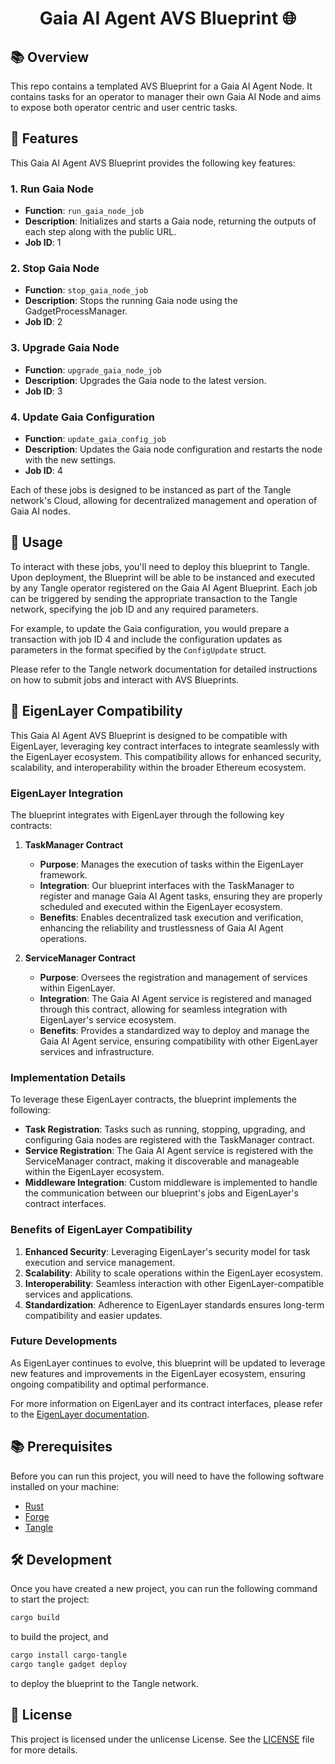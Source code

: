 # <h1 align="center"> Gaia AI Agent AVS Blueprint 🌐 </h1>

## 📚 Overview
This repo contains a templated AVS Blueprint for a Gaia AI Agent Node. It contains tasks for an operator to manager their own Gaia AI Node and aims to expose both operator centric and user centric tasks.


## 🚀 Features

This Gaia AI Agent AVS Blueprint provides the following key features:

### 1. Run Gaia Node
- **Function**: `run_gaia_node_job`
- **Description**: Initializes and starts a Gaia node, returning the outputs of each step along with the public URL.
- **Job ID**: 1

### 2. Stop Gaia Node
- **Function**: `stop_gaia_node_job`
- **Description**: Stops the running Gaia node using the GadgetProcessManager.
- **Job ID**: 2

### 3. Upgrade Gaia Node
- **Function**: `upgrade_gaia_node_job`
- **Description**: Upgrades the Gaia node to the latest version.
- **Job ID**: 3

### 4. Update Gaia Configuration
- **Function**: `update_gaia_config_job`
- **Description**: Updates the Gaia node configuration and restarts the node with the new settings.
- **Job ID**: 4

Each of these jobs is designed to be instanced as part of the Tangle network's Cloud, allowing for decentralized management and operation of Gaia AI nodes.

## 🔧 Usage

To interact with these jobs, you'll need to deploy this blueprint to Tangle. Upon deployment, the Blueprint will be able to be instanced and executed by any Tangle operator registered on the Gaia AI Agent Blueprint. Each job can be triggered by sending the appropriate transaction to the Tangle network, specifying the job ID and any required parameters.

For example, to update the Gaia configuration, you would prepare a transaction with job ID 4 and include the configuration updates as parameters in the format specified by the `ConfigUpdate` struct.

Please refer to the Tangle network documentation for detailed instructions on how to submit jobs and interact with AVS Blueprints.


## 🔗 EigenLayer Compatibility

This Gaia AI Agent AVS Blueprint is designed to be compatible with EigenLayer, leveraging key contract interfaces to integrate seamlessly with the EigenLayer ecosystem. This compatibility allows for enhanced security, scalability, and interoperability within the broader Ethereum ecosystem.

### EigenLayer Integration

The blueprint integrates with EigenLayer through the following key contracts:

1. **TaskManager Contract**
   - **Purpose**: Manages the execution of tasks within the EigenLayer framework.
   - **Integration**: Our blueprint interfaces with the TaskManager to register and manage Gaia AI Agent tasks, ensuring they are properly scheduled and executed within the EigenLayer ecosystem.
   - **Benefits**: Enables decentralized task execution and verification, enhancing the reliability and trustlessness of Gaia AI Agent operations.

2. **ServiceManager Contract**
   - **Purpose**: Oversees the registration and management of services within EigenLayer.
   - **Integration**: The Gaia AI Agent service is registered and managed through this contract, allowing for seamless integration with EigenLayer's service ecosystem.
   - **Benefits**: Provides a standardized way to deploy and manage the Gaia AI Agent service, ensuring compatibility with other EigenLayer services and infrastructure.

### Implementation Details

To leverage these EigenLayer contracts, the blueprint implements the following:

- **Task Registration**: Tasks such as running, stopping, upgrading, and configuring Gaia nodes are registered with the TaskManager contract.
- **Service Registration**: The Gaia AI Agent service is registered with the ServiceManager contract, making it discoverable and manageable within the EigenLayer ecosystem.
- **Middleware Integration**: Custom middleware is implemented to handle the communication between our blueprint's jobs and EigenLayer's contract interfaces.

### Benefits of EigenLayer Compatibility

1. **Enhanced Security**: Leveraging EigenLayer's security model for task execution and service management.
2. **Scalability**: Ability to scale operations within the EigenLayer ecosystem.
3. **Interoperability**: Seamless interaction with other EigenLayer-compatible services and applications.
4. **Standardization**: Adherence to EigenLayer standards ensures long-term compatibility and easier updates.

### Future Developments

As EigenLayer continues to evolve, this blueprint will be updated to leverage new features and improvements in the EigenLayer ecosystem, ensuring ongoing compatibility and optimal performance.

For more information on EigenLayer and its contract interfaces, please refer to the [EigenLayer documentation](https://docs.eigenlayer.xyz/).




## 📚 Prerequisites

Before you can run this project, you will need to have the following software installed on your machine:

- [Rust](https://www.rust-lang.org/tools/install)
- [Forge](https://getfoundry.sh)
- [Tangle](https://github.com/webb-tools/tangle?tab=readme-ov-file#-getting-started-)

## 🛠️ Development

Once you have created a new project, you can run the following command to start the project:

```sh
cargo build
```
to build the project, and

```sh
cargo install cargo-tangle
cargo tangle gadget deploy
```
to deploy the blueprint to the Tangle network.

## 📜 License

This project is licensed under the unlicense License. See the [LICENSE](./LICENSE) file for more details.
